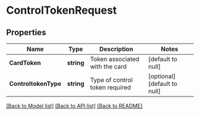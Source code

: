 # ControlTokenRequest

## Properties
Name | Type | Description | Notes
------------ | ------------- | ------------- | -------------
**CardToken** | **string** | Token associated with the card | [default to null]
**ControltokenType** | **string** | Type of control token required | [optional] [default to null]

[[Back to Model list]](../README.md#documentation-for-models) [[Back to API list]](../README.md#documentation-for-api-endpoints) [[Back to README]](../README.md)



